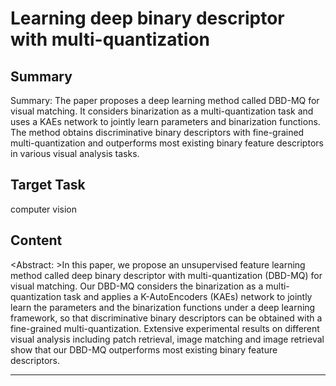# Learning deep binary descriptor with multi-quantization

## Summary

Summary: The paper proposes a deep learning method called DBD-MQ for visual matching. It considers binarization as a multi-quantization task and uses a KAEs network to jointly learn parameters and binarization functions. The method obtains discriminative binary descriptors with fine-grained multi-quantization and outperforms most existing binary feature descriptors in various visual analysis tasks.


## Target Task

computer vision

## Content

<Abstract: >In this paper, we propose an unsupervised feature learning method called deep binary descriptor with multi-quantization (DBD-MQ) for visual matching. Our DBD-MQ considers the binarization as a multi-quantization task and applies a K-AutoEncoders (KAEs) network to jointly learn the parameters and the binarization functions under a deep learning framework, so that discriminative binary descriptors can be obtained with a fine-grained multi-quantization. Extensive experimental results on different visual analysis including patch retrieval, image matching and image retrieval show that our DBD-MQ outperforms most existing binary feature descriptors.



---

